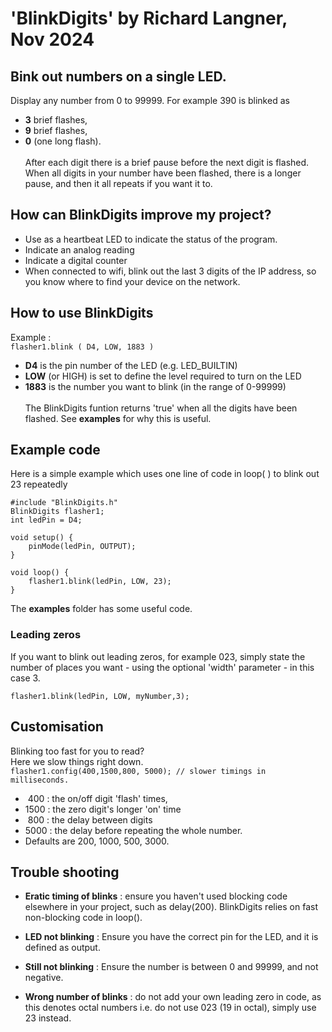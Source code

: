 # 'BlinkDigits' by Richard Langner, Nov 2024
## Bink out numbers on a single LED.

Display any number from 0 to 99999. For example 390 is blinked as

- **3** brief flashes, <br>
- **9** brief flashes, <br>
- **0** (one long flash).<br><br>
After each digit there is a brief pause before the next digit is flashed.<br>
When all digits in your number have been flashed, there is a longer pause, and then it all repeats if you want it to.
## How can BlinkDigits improve my project?
- Use as a heartbeat LED to indicate the status of the program.
- Indicate an analog reading
- Indicate a digital counter
- When connected to wifi, blink out the last 3 digits of the IP address, so you know where to find your device on the network.

## How to use BlinkDigits
Example :<br>
`flasher1.blink ( D4, LOW, 1883 )`<br>
- **D4** is the pin number of the LED (e.g. LED_BUILTIN) <br>
- **LOW**  (or HIGH) is set to define the level required to turn on the LED<br>
- **1883** is the number you want to blink (in the range of 0-99999)<br><br>
The BlinkDigits funtion returns 'true' when all the digits have been flashed. See **examples** for why this is useful.<br>

## Example code
Here is a simple example which uses one line of code in loop( ) to blink out 23 repeatedly<br>

```
#include "BlinkDigits.h"
BlinkDigits flasher1;
int ledPin = D4;

void setup() {
	pinMode(ledPin, OUTPUT);
}

void loop() {
    flasher1.blink(ledPin, LOW, 23);
}
```
The **examples** folder has some useful code.
### Leading zeros
If you want to blink out leading zeros, for example 023, simply state the number of places you want - using the optional 'width' parameter - in this case 3.

`flasher1.blink(ledPin, LOW, myNumber,3);`<br>
## Customisation
 Blinking too fast for you to read? <br>
 Here we slow things right down.<br>
`flasher1.config(400,1500,800, 5000); // slower timings in milliseconds.`<br>
- &nbsp;400 : the on/off digit 'flash' times,<br>
- 1500 : the zero digit's longer 'on' time<br>
- &nbsp;800 : the delay between digits<br>
- 5000 : the delay before repeating the whole number.<br>
- Defaults are 200, 1000, 500, 3000.

## Trouble shooting
- **Eratic timing of blinks** : ensure you haven't used blocking code elsewhere in your project, such as delay(200). BlinkDigits relies on fast non-blocking code in loop().

- **LED not blinking** : Ensure you have the correct pin for the LED, and it is defined as output.

- **Still not blinking** : Ensure the number is between 0 and 99999, and not negative.

- **Wrong number of blinks** : do not add your own leading zero in code, as this denotes octal numbers i.e. do not use 023 (19 in octal), simply use 23 instead.

